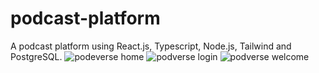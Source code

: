 # podcast-platform
A podcast platform using React.js, Typescript, Node.js, Tailwind and PostgreSQL.
![podeverse home](https://github.com/JoiceDoll/podcast-platform/assets/99621429/c7024531-ac5b-4a75-9bd1-b058d46ed2fb)
![podverse login](https://github.com/JoiceDoll/podcast-platform/assets/99621429/910d6f9d-6e5f-43a9-95a5-b424a3e9cf7f)
![podverse welcome](https://github.com/JoiceDoll/podcast-platform/assets/99621429/ea7f0a34-c295-4361-81f9-8621dc941fb0)

